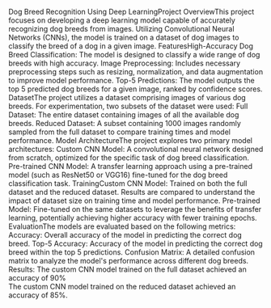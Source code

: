 Dog Breed Recognition Using Deep LearningProject OverviewThis project focuses on developing a deep learning model capable of accurately recognizing dog breeds from images. 
Utilizing Convolutional Neural Networks (CNNs), the model is trained on a dataset of dog images to classify the breed of a dog in a given image.
FeaturesHigh-Accuracy Dog Breed Classification: The model is designed to classify a wide range of dog breeds with high accuracy.
Image Preprocessing: Includes necessary preprocessing steps such as resizing, normalization, and data augmentation to improve model performance.
Top-5 Predictions: The model outputs the top 5 predicted dog breeds for a given image, ranked by confidence scores.
DatasetThe project utilizes a dataset comprising images of various dog breeds. 
For experimentation, two subsets of the dataset were used:
  Full Dataset: The entire dataset containing images of all the available dog breeds.
  Reduced Dataset: A subset containing 1000 images randomly sampled from the full dataset to compare training times and model performance.
Model ArchitectureThe project explores two primary model architectures:
  Custom CNN Model: A convolutional neural network designed from scratch, optimized for the specific task of dog breed classification.
  Pre-trained CNN Model: A transfer learning approach using a pre-trained model (such as ResNet50 or VGG16) fine-tuned for the dog breed classification task.
  TrainingCustom CNN Model: Trained on both the full dataset and the reduced dataset. 
Results are compared to understand the impact of dataset size on training time and model performance.
Pre-trained Model: Fine-tuned on the same datasets to leverage the benefits of transfer learning, potentially achieving higher accuracy with fewer training epochs.
EvaluationThe models are evaluated based on the following metrics:
  Accuracy: Overall accuracy of the model in predicting the correct dog breed.
  Top-5 Accuracy: Accuracy of the model in predicting the correct dog breed within the top 5 predictions.
  Confusion Matrix: A detailed confusion matrix to analyze the model's performance across different dog breeds.
Results: 
  The custom CNN model trained on the full dataset achieved an accuracy of 90%  
  The custom CNN model trained on the reduced dataset achieved an accuracy of 85%.
